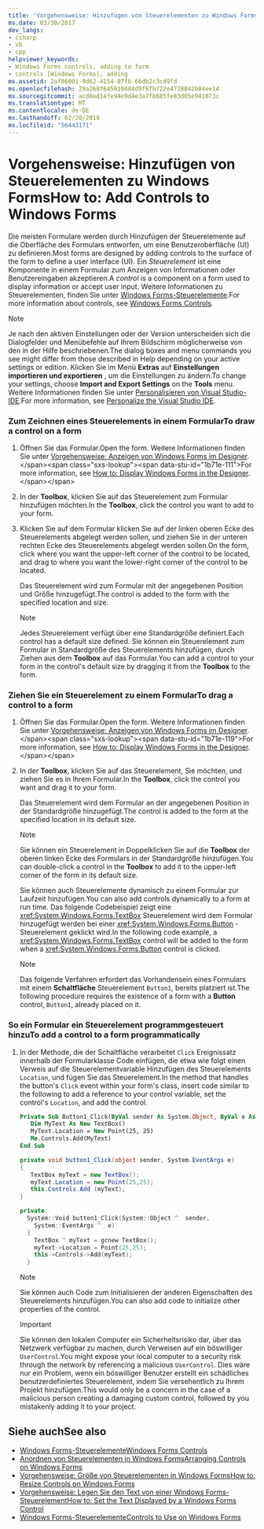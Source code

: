 ```yaml
---
title: 'Vorgehensweise: Hinzufügen von Steuerelementen zu Windows Forms'
ms.date: 03/30/2017
dev_langs:
- csharp
- vb
- cpp
helpviewer_keywords:
- Windows Forms controls, adding to form
- controls [Windows Forms], adding
ms.assetid: 2af86001-9d62-4154-87fb-66db2c3cd9fd
ms.openlocfilehash: 29a268f645810d84d9f6fb722e4728842b04ee14
ms.sourcegitcommit: acd8ed14fe94e9d4e3a7fb685fe83d05e941073c
ms.translationtype: MT
ms.contentlocale: de-DE
ms.lasthandoff: 02/20/2019
ms.locfileid: "56443171"
---
```

# <a name="how-to-add-controls-to-windows-forms"></a><span data-ttu-id="1b71e-102">Vorgehensweise: Hinzufügen von Steuerelementen zu Windows Forms</span><span class="sxs-lookup"><span data-stu-id="1b71e-102">How to: Add Controls to Windows Forms</span></span>
<span data-ttu-id="1b71e-103">Die meisten Formulare werden durch Hinzufügen der Steuerelemente auf die Oberfläche des Formulars entworfen, um eine Benutzeroberfläche (UI) zu definieren.</span><span class="sxs-lookup"><span data-stu-id="1b71e-103">Most forms are designed by adding controls to the surface of the form to define a user interface (UI).</span></span> <span data-ttu-id="1b71e-104">Ein *Steuerelement* ist eine Komponente in einem Formular zum Anzeigen von Informationen oder Benutzereingaben akzeptieren.</span><span class="sxs-lookup"><span data-stu-id="1b71e-104">A *control* is a component on a form used to display information or accept user input.</span></span> <span data-ttu-id="1b71e-105">Weitere Informationen zu Steuerelementen, finden Sie unter [Windows Forms-Steuerelemente](../../../../docs/framework/winforms/controls/index.md).</span><span class="sxs-lookup"><span data-stu-id="1b71e-105">For more information about controls, see [Windows Forms Controls](../../../../docs/framework/winforms/controls/index.md).</span></span>  
  
> [!NOTE]
>  <span data-ttu-id="1b71e-106">Je nach den aktiven Einstellungen oder der Version unterscheiden sich die Dialogfelder und Menübefehle auf Ihrem Bildschirm möglicherweise von den in der Hilfe beschriebenen.</span><span class="sxs-lookup"><span data-stu-id="1b71e-106">The dialog boxes and menu commands you see might differ from those described in Help depending on your active settings or edition.</span></span> <span data-ttu-id="1b71e-107">Klicken Sie im Menü **Extras** auf **Einstellungen importieren und exportieren** , um die Einstellungen zu ändern.</span><span class="sxs-lookup"><span data-stu-id="1b71e-107">To change your settings, choose **Import and Export Settings** on the **Tools** menu.</span></span> <span data-ttu-id="1b71e-108">Weitere Informationen finden Sie unter [Personalisieren von Visual Studio-IDE](/visualstudio/ide/personalizing-the-visual-studio-ide).</span><span class="sxs-lookup"><span data-stu-id="1b71e-108">For more information, see [Personalize the Visual Studio IDE](/visualstudio/ide/personalizing-the-visual-studio-ide).</span></span>  
  
### <a name="to-draw-a-control-on-a-form"></a><span data-ttu-id="1b71e-109">Zum Zeichnen eines Steuerelements in einem Formular</span><span class="sxs-lookup"><span data-stu-id="1b71e-109">To draw a control on a form</span></span>  
  
1.  <span data-ttu-id="1b71e-110">Öffnen Sie das Formular.</span><span class="sxs-lookup"><span data-stu-id="1b71e-110">Open the form.</span></span> <span data-ttu-id="1b71e-111">Weitere Informationen finden Sie unter [Vorgehensweise: Anzeigen von Windows Forms im Designer](https://docs.microsoft.com/previous-versions/visualstudio/visual-studio-2010/w5yd62ts(v=vs.100)).</span><span class="sxs-lookup"><span data-stu-id="1b71e-111">For more information, see [How to: Display Windows Forms in the Designer](https://docs.microsoft.com/previous-versions/visualstudio/visual-studio-2010/w5yd62ts(v=vs.100)).</span></span>  
  
2.  <span data-ttu-id="1b71e-112">In der **Toolbox**, klicken Sie auf das Steuerelement zum Formular hinzufügen möchten.</span><span class="sxs-lookup"><span data-stu-id="1b71e-112">In the **Toolbox**, click the control you want to add to your form.</span></span>  
  
3.  <span data-ttu-id="1b71e-113">Klicken Sie auf dem Formular klicken Sie auf der linken oberen Ecke des Steuerelements abgelegt werden sollen, und ziehen Sie in der unteren rechten Ecke des Steuerelements abgelegt werden sollen.</span><span class="sxs-lookup"><span data-stu-id="1b71e-113">On the form, click where you want the upper-left corner of the control to be located, and drag to where you want the lower-right corner of the control to be located.</span></span>  
  
     <span data-ttu-id="1b71e-114">Das Steuerelement wird zum Formular mit der angegebenen Position und Größe hinzugefügt.</span><span class="sxs-lookup"><span data-stu-id="1b71e-114">The control is added to the form with the specified location and size.</span></span>  
  
    > [!NOTE]
    >  <span data-ttu-id="1b71e-115">Jedes Steuerelement verfügt über eine Standardgröße definiert.</span><span class="sxs-lookup"><span data-stu-id="1b71e-115">Each control has a default size defined.</span></span> <span data-ttu-id="1b71e-116">Sie können ein Steuerelement zum Formular in Standardgröße des Steuerelements hinzufügen, durch Ziehen aus dem **Toolbox** auf das Formular.</span><span class="sxs-lookup"><span data-stu-id="1b71e-116">You can add a control to your form in the control's default size by dragging it from the **Toolbox** to the form.</span></span>  
  
### <a name="to-drag-a-control-to-a-form"></a><span data-ttu-id="1b71e-117">Ziehen Sie ein Steuerelement zu einem Formular</span><span class="sxs-lookup"><span data-stu-id="1b71e-117">To drag a control to a form</span></span>  
  
1.  <span data-ttu-id="1b71e-118">Öffnen Sie das Formular.</span><span class="sxs-lookup"><span data-stu-id="1b71e-118">Open the form.</span></span> <span data-ttu-id="1b71e-119">Weitere Informationen finden Sie unter [Vorgehensweise: Anzeigen von Windows Forms im Designer](https://docs.microsoft.com/previous-versions/visualstudio/visual-studio-2010/w5yd62ts(v=vs.100)).</span><span class="sxs-lookup"><span data-stu-id="1b71e-119">For more information, see [How to: Display Windows Forms in the Designer](https://docs.microsoft.com/previous-versions/visualstudio/visual-studio-2010/w5yd62ts(v=vs.100)).</span></span>  
  
2.  <span data-ttu-id="1b71e-120">In der **Toolbox**, klicken Sie auf das Steuerelement, Sie möchten, und ziehen Sie es in Ihrem Formular.</span><span class="sxs-lookup"><span data-stu-id="1b71e-120">In the **Toolbox**, click the control you want and drag it to your form.</span></span>  
  
     <span data-ttu-id="1b71e-121">Das Steuerelement wird dem Formular an der angegebenen Position in der Standardgröße hinzugefügt.</span><span class="sxs-lookup"><span data-stu-id="1b71e-121">The control is added to the form at the specified location in its default size.</span></span>  
  
    > [!NOTE]
    >  <span data-ttu-id="1b71e-122">Sie können ein Steuerelement in Doppelklicken Sie auf die **Toolbox** der oberen linken Ecke des Formulars in der Standardgröße hinzufügen.</span><span class="sxs-lookup"><span data-stu-id="1b71e-122">You can double-click a control in the **Toolbox** to add it to the upper-left corner of the form in its default size.</span></span>  
  
     <span data-ttu-id="1b71e-123">Sie können auch Steuerelemente dynamisch zu einem Formular zur Laufzeit hinzufügen.</span><span class="sxs-lookup"><span data-stu-id="1b71e-123">You can also add controls dynamically to a form at run time.</span></span> <span data-ttu-id="1b71e-124">Das folgende Codebeispiel zeigt eine <xref:System.Windows.Forms.TextBox> Steuerelement wird dem Formular hinzugefügt werden bei einer <xref:System.Windows.Forms.Button> -Steuerelement geklickt wird.</span><span class="sxs-lookup"><span data-stu-id="1b71e-124">In the following code example, a <xref:System.Windows.Forms.TextBox> control will be added to the form when a <xref:System.Windows.Forms.Button> control is clicked.</span></span>  
  
    > [!NOTE]
    >  <span data-ttu-id="1b71e-125">Das folgende Verfahren erfordert das Vorhandensein eines Formulars mit einem **Schaltfläche** Steuerelement `Button1`, bereits platziert ist.</span><span class="sxs-lookup"><span data-stu-id="1b71e-125">The following procedure requires the existence of a form with a **Button** control, `Button1`, already placed on it.</span></span>  
  
### <a name="to-add-a-control-to-a-form-programmatically"></a><span data-ttu-id="1b71e-126">So ein Formular ein Steuerelement programmgesteuert hinzu</span><span class="sxs-lookup"><span data-stu-id="1b71e-126">To add a control to a form programmatically</span></span>  
  
1.  <span data-ttu-id="1b71e-127">In der Methode, die der Schaltfläche verarbeitet `Click` Ereignissatz innerhalb der Formularklasse Code einfügen, die etwa wie folgt einen Verweis auf die Steuerelementvariable Hinzufügen des Steuerelements `Location`, und fügen Sie das Steuerelement.</span><span class="sxs-lookup"><span data-stu-id="1b71e-127">In the method that handles the button's `Click` event within your form's class, insert code similar to the following to add a reference to your control variable, set the control's `Location`, and add the control.</span></span>  
  
    ```vb  
    Private Sub Button1_Click(ByVal sender As System.Object, ByVal e As System.EventArgs) Handles Button1.Click  
       Dim MyText As New TextBox()  
       MyText.Location = New Point(25, 25)  
       Me.Controls.Add(MyText)  
    End Sub  
    ```  
  
    ```csharp  
    private void button1_Click(object sender, System.EventArgs e)   
    {  
       TextBox myText = new TextBox();  
       myText.Location = new Point(25,25);  
       this.Controls.Add (myText);  
    }  
    ```  
  
    ```cpp  
    private:  
      System::Void button1_Click(System::Object ^  sender,  
        System::EventArgs ^  e)  
      {  
        TextBox ^ myText = gcnew TextBox();  
        myText->Location = Point(25,25);  
        this->Controls->Add(myText);  
      }  
    ```  
  
    > [!NOTE]
    >  <span data-ttu-id="1b71e-128">Sie können auch Code zum Initialisieren der anderen Eigenschaften des Steuerelements hinzufügen.</span><span class="sxs-lookup"><span data-stu-id="1b71e-128">You can also add code to initialize other properties of the control.</span></span>  
  
    > [!IMPORTANT]
    >  <span data-ttu-id="1b71e-129">Sie können den lokalen Computer ein Sicherheitsrisiko dar, über das Netzwerk verfügbar zu machen, durch Verweisen auf ein böswilliger `UserControl`.</span><span class="sxs-lookup"><span data-stu-id="1b71e-129">You might expose your local computer to a security risk through the network by referencing a malicious `UserControl`.</span></span> <span data-ttu-id="1b71e-130">Dies wäre nur ein Problem, wenn ein böswilliger Benutzer erstellt ein schädliches benutzerdefiniertes Steuerelement, indem Sie versehentlich zu Ihrem Projekt hinzufügen.</span><span class="sxs-lookup"><span data-stu-id="1b71e-130">This would only be a concern in the case of a malicious person creating a damaging custom control, followed by you mistakenly adding it to your project.</span></span>  
  
## <a name="see-also"></a><span data-ttu-id="1b71e-131">Siehe auch</span><span class="sxs-lookup"><span data-stu-id="1b71e-131">See also</span></span>
- [<span data-ttu-id="1b71e-132">Windows Forms-Steuerelemente</span><span class="sxs-lookup"><span data-stu-id="1b71e-132">Windows Forms Controls</span></span>](../../../../docs/framework/winforms/controls/index.md)
- [<span data-ttu-id="1b71e-133">Anordnen von Steuerelementen in Windows Forms</span><span class="sxs-lookup"><span data-stu-id="1b71e-133">Arranging Controls on Windows Forms</span></span>](../../../../docs/framework/winforms/controls/arranging-controls-on-windows-forms.md)
- [<span data-ttu-id="1b71e-134">Vorgehensweise: Größe von Steuerelementen in Windows Forms</span><span class="sxs-lookup"><span data-stu-id="1b71e-134">How to: Resize Controls on Windows Forms</span></span>](../../../../docs/framework/winforms/controls/how-to-resize-controls-on-windows-forms.md)
- [<span data-ttu-id="1b71e-135">Vorgehensweise: Legen Sie den Text von einer Windows Forms-Steuerelement</span><span class="sxs-lookup"><span data-stu-id="1b71e-135">How to: Set the Text Displayed by a Windows Forms Control</span></span>](../../../../docs/framework/winforms/controls/how-to-set-the-text-displayed-by-a-windows-forms-control.md)
- [<span data-ttu-id="1b71e-136">Windows Forms-Steuerelemente</span><span class="sxs-lookup"><span data-stu-id="1b71e-136">Controls to Use on Windows Forms</span></span>](../../../../docs/framework/winforms/controls/controls-to-use-on-windows-forms.md)
